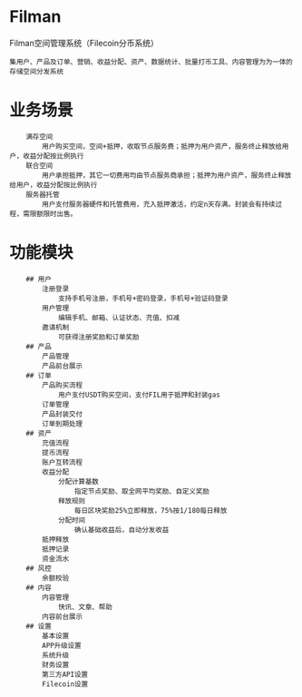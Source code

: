 # Filman
Filman空间管理系统（Filecoin分币系统）

	集用户、产品及订单、营销、收益分配、资产、数据统计、批量打币工具、内容管理为为一体的存储空间分发系统
# 业务场景
		满存空间
			用户购买空间，空间+抵押，收取节点服务费；抵押为用户资产，服务终止释放给用户，收益分配按比例执行
		联合空间
			用户承担抵押，其它一切费用均由节点服务商承担；抵押为用户资产，服务终止释放给用户，收益分配按比例执行
		服务器托管
			用户支付服务器硬件和托管费用，充入抵押激活，约定n天存满。封装会有持续过程，需限额限时出售。
# 功能模块
		## 用户	
			注册登录
				支持手机号注册，手机号+密码登录，手机号+验证码登录
			用户管理
				编辑手机、邮箱、认证状态、充值、扣减
			邀请机制
				可获得注册奖励和订单奖励
		## 产品	
			产品管理
			产品前台展示
		## 订单	
			产品购买流程
				用户支付USDT购买空间，支付FIL用于抵押和封装gas
			订单管理
			产品封装交付
			订单到期处理
		## 资产	
			充值流程
			提币流程
			账户互转流程
			收益分配
				分配计算基数
					指定节点奖励、取全网平均奖励、自定义奖励
				释放规则
					每日区块奖励25%立即释放，75%按1/180每日释放
				分配时间
					确认基础收益后，自动分发收益
			抵押释放
			抵押记录
			资金流水
		## 风控	
			余额校验
		## 内容	
			内容管理
				快讯、文章、帮助
			内容前台展示
		## 设置	
			基本设置
			APP升级设置
			系统升级
			财务设置
			第三方API设置
			Filecoin设置

